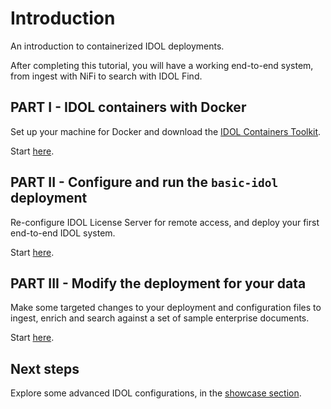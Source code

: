 # Introduction

An introduction to containerized IDOL deployments.  

After completing this tutorial, you will have a working end-to-end system, from ingest with NiFi to search with IDOL Find.

## PART I - IDOL containers with Docker

Set up your machine for Docker and download the [IDOL Containers Toolkit](https://github.com/opentext-idol/idol-containers-toolkit).

Start [here](./PART_I.md).

## PART II - Configure and run the `basic-idol` deployment

Re-configure IDOL License Server for remote access, and deploy your first end-to-end IDOL system.

Start [here](./PART_II.md).

## PART III - Modify the deployment for your data

Make some targeted changes to your deployment and configuration files to ingest, enrich and search against a set of sample enterprise documents.

Start [here](./PART_III.md).

## Next steps

Explore some advanced IDOL configurations, in the [showcase section](../../README.md#advanced-lessons).
